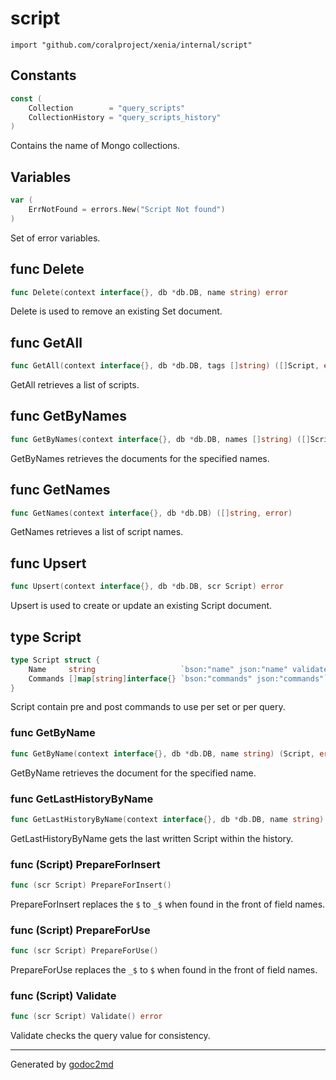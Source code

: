 
# script
    import "github.com/coralproject/xenia/internal/script"




## Constants
``` go
const (
    Collection        = "query_scripts"
    CollectionHistory = "query_scripts_history"
)
```
Contains the name of Mongo collections.


## Variables
``` go
var (
    ErrNotFound = errors.New("Script Not found")
)
```
Set of error variables.


## func Delete
``` go
func Delete(context interface{}, db *db.DB, name string) error
```
Delete is used to remove an existing Set document.


## func GetAll
``` go
func GetAll(context interface{}, db *db.DB, tags []string) ([]Script, error)
```
GetAll retrieves a list of scripts.


## func GetByNames
``` go
func GetByNames(context interface{}, db *db.DB, names []string) ([]Script, error)
```
GetByNames retrieves the documents for the specified names.


## func GetNames
``` go
func GetNames(context interface{}, db *db.DB) ([]string, error)
```
GetNames retrieves a list of script names.


## func Upsert
``` go
func Upsert(context interface{}, db *db.DB, scr Script) error
```
Upsert is used to create or update an existing Script document.



## type Script
``` go
type Script struct {
    Name     string                   `bson:"name" json:"name" validate:"required,min=3"` // Unique name per Script document
    Commands []map[string]interface{} `bson:"commands" json:"commands"`                   // Commands to add to a query.
}
```
Script contain pre and post commands to use per set or per query.









### func GetByName
``` go
func GetByName(context interface{}, db *db.DB, name string) (Script, error)
```
GetByName retrieves the document for the specified name.


### func GetLastHistoryByName
``` go
func GetLastHistoryByName(context interface{}, db *db.DB, name string) (Script, error)
```
GetLastHistoryByName gets the last written Script within the history.




### func (Script) PrepareForInsert
``` go
func (scr Script) PrepareForInsert()
```
PrepareForInsert replaces the `$` to `_$` when found in the front of field names.



### func (Script) PrepareForUse
``` go
func (scr Script) PrepareForUse()
```
PrepareForUse replaces the `_$` to `$` when found in the front of field names.



### func (Script) Validate
``` go
func (scr Script) Validate() error
```
Validate checks the query value for consistency.









- - -
Generated by [godoc2md](http://godoc.org/github.com/davecheney/godoc2md)
